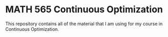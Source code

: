 MATH 565 Continuous Optimization
==================================

This repository contains all of the material that I am using for my course in
Continuous Optimization.
